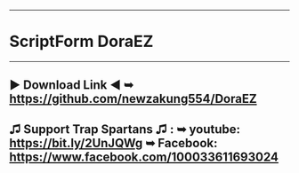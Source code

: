 -------------------
# ScriptForm DoraEZ 
-------------------
▶ Download Link ◀
➥ https://github.com/newzakung554/DoraEZ
-------------------
♫ Support Trap Spartans ♫ :
➥ youtube: https://bit.ly/2UnJQWg
➥ Facebook: https://www.facebook.com/100033611693024
 -------------------
